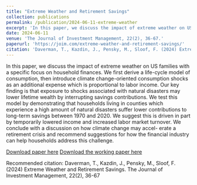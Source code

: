 ```yaml
---
title: "Extreme Weather and Retirement Savings"
collection: publications
permalink: /publication/2024-06-11-extreme-weather
excerpt: 'In this paper, we discuss the impact of extreme weather on US families with a specific focus on household finances. We first derive a life-cycle model of consumption, then introduce climate change-oriented consumption shocks as an additional expense which is proportional to labor income. Our key finding is that exposure to shocks associated with natural disasters may lower lifetime wealth by interrupting savings contributions. We test this model by demonstrating that households living in counties which experience a high amount of natural disasters suffer lower contributions to long-term savings between 1970 and 2020. We suggest this is driven in part by temporarily lowered income and increased labor market turnover. We conclude with a discussion on how climate change may accel- erate a retirement crisis and recommend suggestions for how the financial industry can help households address this challenge.'
date: 2024-06-11
venue: 'The Journal of Investment Management, 22(2), 36-67.'
paperurl: 'https://joim.com/extreme-weather-and-retirement-savings/'
citation: 'Daverman, T., Kazdin, J., Pensky, M., Sloof, F. (2024) Extreme Weather and Retirement Savings. The Journal of Investment Management, 22(2), 36-67'
---
```

In this paper, we discuss the impact of extreme weather on US families with a specific focus on household finances. We first derive a life-cycle model of consumption, then introduce climate change-oriented consumption shocks as an additional expense which is proportional to labor income. Our key finding is that exposure to shocks associated with natural disasters may lower lifetime wealth by interrupting savings contributions. We test this model by demonstrating that households living in counties which experience a high amount of natural disasters suffer lower contributions to long-term savings between 1970 and 2020. We suggest this is driven in part by temporarily lowered income and increased labor market turnover. We conclude with a discussion on how climate change may accel- erate a retirement crisis and recommend suggestions for how the financial industry can help households address this challenge.

[Download paper here](https://joim.com/extreme-weather-and-retirement-savings/)
[Download the working paper here](https://papers.ssrn.com/sol3/papers.cfm?abstract_id=4628702)

Recommended citation: Daverman, T., Kazdin, J., Pensky, M., Sloof, F. (2024) Extreme Weather and Retirement Savings. The Journal of Investment Management, 22(2), 36-67
